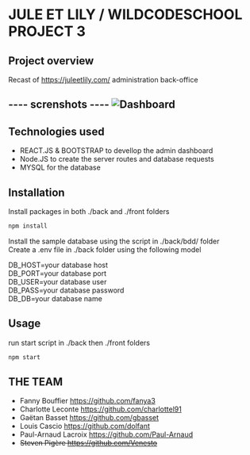 # JULE ET LILY / WILDCODESCHOOL PROJECT 3 

## Project overview
Recast of https://juleetlily.com/ administration back-office

---- screnshots ----
![Dashboard](https://github.com/gbasset/Paris-0919-P3-Jule-et-Lily/blob/feat/README/screenshots/dashboard_jule_et_lily.png)
----

## Technologies used 
- REACT.JS & BOOTSTRAP to devellop the admin dashboard
- Node.JS to create the server routes and database requests
- MYSQL for the database

## Installation
Install packages in both ./back and ./front folders
```bash
npm install 
```

Install the sample database using the script in ./back/bdd/ folder \
Create a .env file in ./back folder using the following model 


DB_HOST=your database host \
DB_PORT=your database port \
DB_USER=your database user \
DB_PASS=your database password \
DB_DB=your database name 


## Usage
run start script in ./back then ./front folders
```bash
npm start
```

## THE TEAM
- Fanny Bouffier https://github.com/fanya3
- Charlotte Leconte https://github.com/charlottel91
- Gaëtan Basset https://github.com/gbasset
- Louis Cascio https://github.com/dolfant
- Paul-Arnaud Lacroix https://github.com/Paul-Arnaud
- ~~Steven Pigère https://github.com/Venesto~~
